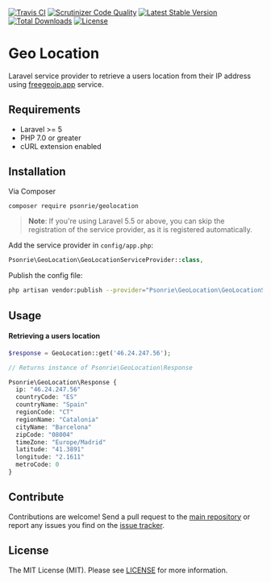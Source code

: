 [![Travis CI](https://img.shields.io/travis/psonrie/geolocation.svg?style=flat-square)](https://travis-ci.org/psonrie/geolocation)
[![Scrutinizer Code Quality](https://img.shields.io/scrutinizer/g/psonrie/geolocation.svg?style=flat-square)](https://scrutinizer-ci.com/g/psonrie/geolocation/?branch=master)
[![Latest Stable Version](https://img.shields.io/packagist/v/psonrie/geolocation.svg?style=flat-square)](https://packagist.org/packages/psonrie/geolocation)
[![Total Downloads](https://img.shields.io/packagist/dt/psonrie/geolocation.svg?style=flat-square)](https://packagist.org/packages/psonrie/geolocation)
[![License](https://img.shields.io/packagist/l/psonrie/geolocation.svg?style=flat-square)](https://packagist.org/packages/psonrie/geolocation)

# Geo Location

Laravel service provider to retrieve a users location from their IP address using [freegeoip.app](https://freegeoip.app/) service.

## Requirements

- Laravel >= 5
- PHP 7.0 or greater
- cURL extension enabled

## Installation

Via Composer

```bash
composer require psonrie/geolocation
```

> **Note**: If you're using Laravel 5.5 or above, you can skip the registration
> of the service provider, as it is registered automatically.

Add the service provider in `config/app.php`:

```php
Psonrie\GeoLocation\GeoLocationServiceProvider::class,
```

Publish the config file:

```bash
php artisan vendor:publish --provider="Psonrie\GeoLocation\GeoLocationServiceProvider"
```

## Usage

#### Retrieving a users location

```php
$response = GeoLocation::get('46.24.247.56');

// Returns instance of Psonrie\GeoLocation\Response

Psonrie\GeoLocation\Response {
  ip: "46.24.247.56"
  countryCode: "ES"
  countryName: "Spain"
  regionCode: "CT"
  regionName: "Catalonia"
  cityName: "Barcelona"
  zipCode: "08004"
  timeZone: "Europe/Madrid"
  latitude: "41.3891"
  longitude: "2.1611"
  metroCode: 0
}
```

## Contribute

Contributions are welcome! Send a pull request to the [main repository](https://github.com/Psonrie/geolocation) or 
report any issues you find on the [issue tracker](https://github.com/Psonrie/geolocation/issues).

## License

The MIT License (MIT). Please see [LICENSE](LICENSE) for more information.
